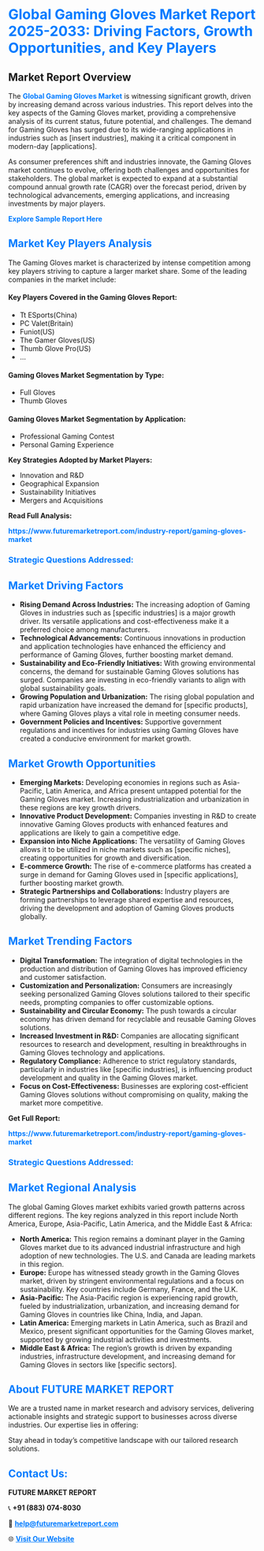 <h1 style="color: #007BFF;">Global Gaming Gloves Market Report 2025-2033: Driving Factors, Growth Opportunities, and Key Players</h1>

<section id="overview">
<h2>Market Report Overview</h2>
<p>The <a href="https://www.futuremarketreport.com/industry-report/gaming-gloves-market" style="color: #007BFF; text-decoration: none;"><strong>Global Gaming Gloves Market</strong></a> is witnessing significant growth, driven by increasing demand across various industries. This report delves into the key aspects of the Gaming Gloves market, providing a comprehensive analysis of its current status, future potential, and challenges. The demand for Gaming Gloves has surged due to its wide-ranging applications in industries such as [insert industries], making it a critical component in modern-day [applications].</p>
<p>As consumer preferences shift and industries innovate, the Gaming Gloves market continues to evolve, offering both challenges and opportunities for stakeholders. The global market is expected to expand at a substantial compound annual growth rate (CAGR) over the forecast period, driven by technological advancements, emerging applications, and increasing investments by major players.</p>
</section>

<section id="overview">
<p><a href="https://www.futuremarketreport.com/request-sample/reportId=102841" style="color: #007BFF; text-decoration: none;"><strong>Explore Sample Report Here</strong></a></p>
</section>

<section id="key-players">
<h2 style="color: #007BFF;">Market Key Players Analysis</h2>
<p>The Gaming Gloves market is characterized by intense competition among key players striving to capture a larger market share. Some of the leading companies in the market include:</p>
<h4>Key Players Covered in the Gaming Gloves Report:</h4>
<ul><li>Tt ESports(China)</li><li>PC Valet(Britain)</li><li>Funiot(US)</li><li>The Gamer Gloves(US)</li><li>Thumb Glove Pro(US)</li><li>...</li></ul>
<h4>Gaming Gloves Market Segmentation by Type:</h4>
<ul><li>Full Gloves</li><li>Thumb Gloves</li></ul>

<h4>Gaming Gloves Market Segmentation by Application:</h4>
<ul><li>Professional Gaming Contest</li><li>Personal Gaming Experience</li></ul>
<p><strong>Key Strategies Adopted by Market Players:</strong></p>
<ul>
<li>Innovation and R&D</li>
<li>Geographical Expansion</li>
<li>Sustainability Initiatives</li>
<li>Mergers and Acquisitions</li>
</ul>
</section>

<section>
<p><strong>Read Full Analysis: </strong></p><a href="https://www.futuremarketreport.com/industry-report/gaming-gloves-market" style="color: #007BFF; text-decoration: none;"><strong>https://www.futuremarketreport.com/industry-report/gaming-gloves-market</strong></a>
<h3 style="color: #007BFF;">Strategic Questions Addressed:</h3>
</section>

<section id="driving-factors">
<h2 style="color: #007BFF;">Market Driving Factors</h2>
<ul>
<li><strong>Rising Demand Across Industries:</strong> The increasing adoption of Gaming Gloves in industries such as [specific industries] is a major growth driver. Its versatile applications and cost-effectiveness make it a preferred choice among manufacturers.</li>
<li><strong>Technological Advancements:</strong> Continuous innovations in production and application technologies have enhanced the efficiency and performance of Gaming Gloves, further boosting market demand.</li>
<li><strong>Sustainability and Eco-Friendly Initiatives:</strong> With growing environmental concerns, the demand for sustainable Gaming Gloves solutions has surged. Companies are investing in eco-friendly variants to align with global sustainability goals.</li>
<li><strong>Growing Population and Urbanization:</strong> The rising global population and rapid urbanization have increased the demand for [specific products], where Gaming Gloves plays a vital role in meeting consumer needs.</li>
<li><strong>Government Policies and Incentives:</strong> Supportive government regulations and incentives for industries using Gaming Gloves have created a conducive environment for market growth.</li>
</ul>
</section>

<section id="growth-opportunities">
<h2 style="color: #007BFF;">Market Growth Opportunities</h2>
<ul>
<li><strong>Emerging Markets:</strong> Developing economies in regions such as Asia-Pacific, Latin America, and Africa present untapped potential for the Gaming Gloves market. Increasing industrialization and urbanization in these regions are key growth drivers.</li>
<li><strong>Innovative Product Development:</strong> Companies investing in R&D to create innovative Gaming Gloves products with enhanced features and applications are likely to gain a competitive edge.</li>
<li><strong>Expansion into Niche Applications:</strong> The versatility of Gaming Gloves allows it to be utilized in niche markets such as [specific niches], creating opportunities for growth and diversification.</li>
<li><strong>E-commerce Growth:</strong> The rise of e-commerce platforms has created a surge in demand for Gaming Gloves used in [specific applications], further boosting market growth.</li>
<li><strong>Strategic Partnerships and Collaborations:</strong> Industry players are forming partnerships to leverage shared expertise and resources, driving the development and adoption of Gaming Gloves products globally.</li>
</ul>
</section>

<section id="trending-factors">
<h2 style="color: #007BFF;">Market Trending Factors</h2>
<ul>
<li><strong>Digital Transformation:</strong> The integration of digital technologies in the production and distribution of Gaming Gloves has improved efficiency and customer satisfaction.</li>
<li><strong>Customization and Personalization:</strong> Consumers are increasingly seeking personalized Gaming Gloves solutions tailored to their specific needs, prompting companies to offer customizable options.</li>
<li><strong>Sustainability and Circular Economy:</strong> The push towards a circular economy has driven demand for recyclable and reusable Gaming Gloves solutions.</li>
<li><strong>Increased Investment in R&D:</strong> Companies are allocating significant resources to research and development, resulting in breakthroughs in Gaming Gloves technology and applications.</li>
<li><strong>Regulatory Compliance:</strong> Adherence to strict regulatory standards, particularly in industries like [specific industries], is influencing product development and quality in the Gaming Gloves market.</li>
<li><strong>Focus on Cost-Effectiveness:</strong> Businesses are exploring cost-efficient Gaming Gloves solutions without compromising on quality, making the market more competitive.</li>
</ul>
</section>

<section>
<p><strong>Get Full Report: </strong></p><a href="https://www.futuremarketreport.com/industry-report/gaming-gloves-market" style="color: #007BFF; text-decoration: none;"><strong>https://www.futuremarketreport.com/industry-report/gaming-gloves-market</strong></a>
<h3 style="color: #007BFF;">Strategic Questions Addressed:</h3>
</section>


<section id="regional-analysis">
<h2 style="color: #007BFF;">Market Regional Analysis</h2>
<p>The global Gaming Gloves market exhibits varied growth patterns across different regions. The key regions analyzed in this report include North America, Europe, Asia-Pacific, Latin America, and the Middle East & Africa:</p>
<ul>
<li><strong>North America:</strong> This region remains a dominant player in the Gaming Gloves market due to its advanced industrial infrastructure and high adoption of new technologies. The U.S. and Canada are leading markets in this region.</li>
<li><strong>Europe:</strong> Europe has witnessed steady growth in the Gaming Gloves market, driven by stringent environmental regulations and a focus on sustainability. Key countries include Germany, France, and the U.K.</li>
<li><strong>Asia-Pacific:</strong> The Asia-Pacific region is experiencing rapid growth, fueled by industrialization, urbanization, and increasing demand for Gaming Gloves in countries like China, India, and Japan.</li>
<li><strong>Latin America:</strong> Emerging markets in Latin America, such as Brazil and Mexico, present significant opportunities for the Gaming Gloves market, supported by growing industrial activities and investments.</li>
<li><strong>Middle East & Africa:</strong> The region’s growth is driven by expanding industries, infrastructure development, and increasing demand for Gaming Gloves in sectors like [specific sectors].</li>
</ul>
</section>

<footer>
<h2 style="color: #007BFF;">About FUTURE MARKET REPORT</h2>
<p>We are a trusted name in market research and advisory services, delivering actionable insights and strategic support to businesses across diverse industries. Our expertise lies in offering:</p>

<p>Stay ahead in today’s competitive landscape with our tailored research solutions.</p>

<h2 style="color: #007BFF;">Contact Us:</h2>
<p><strong>FUTURE MARKET REPORT</strong></p>
<p>📞 <strong>+91 (883) 074-8030</strong></p>
<p>📧 <strong><a href="mailto:help@futuremarketreport.com" style="color: #007BFF;">help@futuremarketreport.com</a></strong></p>
<p>🌐 <strong><a href="https://www.futuremarketreport.com/" style="color: #007BFF;">Visit Our Website</a></strong></p>
</footer>